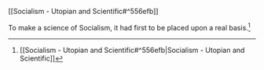 [[Socialism - Utopian and Scientific#^556efb]]

To make a science of Socialism, it had first to be placed upon a real basis.[^1]

[^1]: [[Socialism - Utopian and Scientific#^556efb|Socialism - Utopian and Scientific]]